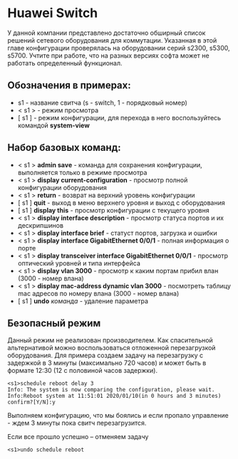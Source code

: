 # Huawei Switch

У данной компании представлено достаточно обширный список решений сетевого оборудования для коммутации. Указанная в этой главе конфигурации проверялась на оборудовании серий s2300, s5300, s5700. Учтите при работе, что на разных версиях софта может не работать определенный функционал.

## Обозначения в примерах:
* s1 - название свитча (s - switch, 1 - порядковый номер)
* < s1 > - режим просмотра
* [ s1 ] - режим конфигурации, для перехода в него воспользуйтесь командой **system-view**

## Набор базовых команд:
* < s1 > **admin save** - команда для сохранения конфигурации, выполняется только в режиме просмотра
* < s1 > **display current-configuration** - просмотр полной конфигурации оборудования
* < s1 > **return** - возврат на верхний уровень конфигурации
* [ s1 ] **quit** - выход в меню верхнего уровня и выход с оборудования
* [ s1 ] **display this** - просмотр конфигурации с текущего уровня
* < s1 > **display interface description** - просмотр статуса портов и их дескрипшинов
* < s1 > **display interface brief** - статуст портов, загрузка и ошибки
* < s1 > **display interface GigabitEthernet 0/0/1** - полная информация о порте
* < s1 > **display transceiver interface GigabitEthernet 0/0/1** - просмотр оптический уровней и типа интерфейса 
* < s1 > **display vlan 3000** - просмотр к каким портам прибил влан (3000 - номер влана)
* < s1 > **display mac-address dynamic vlan 3000** - посмотреть таблицу mac адресов по номеру влана (3000 - номер влана)
* [ s1 ] **undo** *команда* - удаление параметра

## Безопасный режим
Данный режим не реализован производителем. Как спасительной альтернативой можно воспользоваться отложенной перезагрузкой оборудования. Для примера создаем задачу на перезагрузку с задержкой в 3 минуты (максимально 720 часов) и может быть в формате 12:30 (12 с половиной часов задержки).
```
<s1>schedule reboot delay 3
Info: The system is now comparing the configuration, please wait.
Info:Reboot system at 11:51:01 2020/01/10(in 0 hours and 3 minutes)
confirm?[Y/N]:y
```
Выполняем конфигурацию, что мы боялись и если пропало управление - ждем 3 минуты пока свитч перезагрузится.

Если все прошло успешно – отменяем задачу
```
<s1>undo schedule reboot
```
